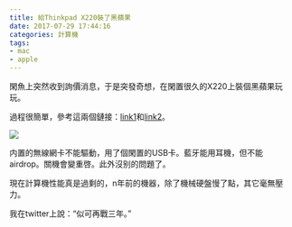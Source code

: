 ```yaml
---
title: 給Thinkpad X220裝了黑蘋果
date: 2017-07-29 17:44:16
categories: 計算機
tags:
- mac
- apple
---
```


閑魚上突然收到詢價消息，于是突發奇想，在閑置很久的X220上裝個黑蘋果玩玩。

過程很簡單，參考這兩個鏈接：[link1](https://www.youtube.com/watch?v=e_VDC-wUXis)和[link2](http://x220.mcdonnelltech.com)。

![](https://ws3.sinaimg.cn/large/006tKfTcly1fi0wjpg6gyj30sg0sgtex.jpg)

内置的無線網卡不能驅動，用了個閑置的USB卡。藍牙能用耳機，但不能airdrop。關機會變重啓。此外沒别的問題了。

現在計算機性能真是過剩的，n年前的機器，除了機械硬盤慢了點，其它毫無壓力。

我在twitter上說：“似可再戰三年。”
